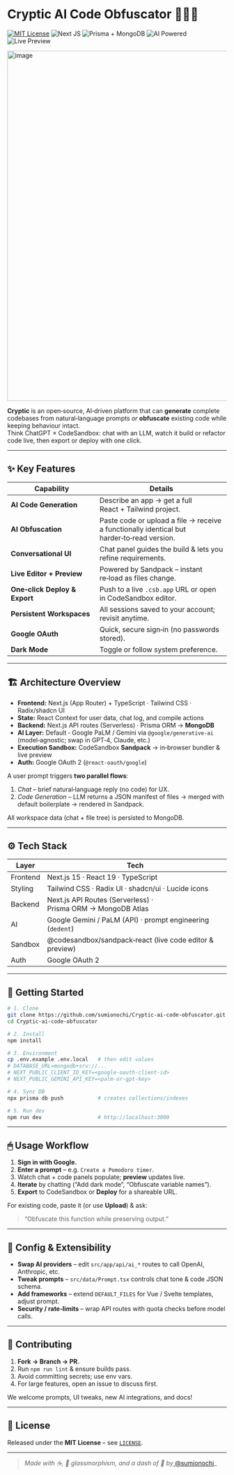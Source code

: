# Cryptic AI Code Obfuscator 🕵️‍♂️🧬

[![MIT License](https://img.shields.io/badge/License-MIT-blue.svg)](LICENSE)
![Next JS](https://img.shields.io/badge/Built with-Next.js-000?logo=nextdotjs&logoColor=white)
![Prisma + MongoDB](https://img.shields.io/badge/DB-Prisma%20%7C%20MongoDB-green)
![AI Powered](https://img.shields.io/badge/AI-Gemini%20&#124;%20GPT-ff69b4)
![Live Preview](https://img.shields.io/badge/Preview-Sandpack-orange)

<img width="1399" height="803" alt="image" src="https://github.com/user-attachments/assets/1edf6c8d-8d57-43f7-843d-da5af5fd2c07" />

**Cryptic** is an open‑source, AI‑driven platform that can **generate** complete codebases from natural‑language prompts *or* **obfuscate** existing code while keeping behaviour intact.  
Think ChatGPT × CodeSandbox: chat with an LLM, watch it build or refactor code live, then export or deploy with one click.

---

## ✨ Key Features
| Capability | Details |
|------------|---------|
| **AI Code Generation** | Describe an app → get a full React + Tailwind project. |
| **AI Obfuscation** | Paste code or upload a file → receive a functionally identical but harder‑to‑read version. |
| **Conversational UI** | Chat panel guides the build & lets you refine requirements. |
| **Live Editor + Preview** | Powered by Sandpack – instant re‑load as files change. |
| **One‑click Deploy & Export** | Push to a live `.csb.app` URL or open in CodeSandbox editor. |
| **Persistent Workspaces** | All sessions saved to your account; revisit anytime. |
| **Google OAuth** | Quick, secure sign‑in (no passwords stored). |
| **Dark Mode** | Toggle or follow system preference. |

---

## 🏗 Architecture Overview

- **Frontend:** Next.js (App Router) + TypeScript · Tailwind CSS · Radix/shadcn UI  
- **State:** React Context for user data, chat log, and compile actions  
- **Backend:** Next.js API routes (Serverless) · Prisma ORM → **MongoDB**  
- **AI Layer:** Default ‑ Google PaLM / Gemini via `@google/generative‑ai` (model‑agnostic; swap in GPT‑4, Claude, etc.)  
- **Execution Sandbox:** CodeSandbox **Sandpack** → in‑browser bundler & live preview  
- **Auth:** Google OAuth 2 (`@react-oauth/google`)

A user prompt triggers **two parallel flows**:  
1. _Chat_ – brief natural‑language reply (no code) for UX.  
2. _Code Generation_ – LLM returns a JSON manifest of files → merged with default boilerplate → rendered in Sandpack.

All workspace data (chat + file tree) is persisted to MongoDB.

---

## ⚙️ Tech Stack

| Layer      | Tech                                                            |
|------------|-----------------------------------------------------------------|
| Frontend   | Next.js 15 · React 19 · TypeScript                               |
| Styling    | Tailwind CSS · Radix UI · shadcn/ui · Lucide icons               |
| Backend    | Next.js API Routes (Serverless) · Prisma ORM → MongoDB Atlas     |
| AI         | Google Gemini / PaLM (API) · prompt engineering (`dedent`)       |
| Sandbox    | @codesandbox/sandpack‑react (live code editor & preview)        |
| Auth       | Google OAuth 2                                                  |

---

## 🚀 Getting Started

```bash
# 1. Clone
git clone https://github.com/sumionochi/Cryptic-ai-code-obfuscator.git
cd Cryptic-ai-code-obfuscator

# 2. Install
npm install

# 3. Environment
cp .env.example .env.local   # then edit values
# DATABASE_URL=mongodb+srv://...
# NEXT_PUBLIC_CLIENT_ID_KEY=<google-oauth-client-id>
# NEXT_PUBLIC_GEMINI_API_KEY=<palm-or-gpt-key>

# 4. Sync DB
npx prisma db push           # creates collections/indexes

# 5. Run dev
npm run dev                  # http://localhost:3000
````

---

## 🖱 Usage Workflow

1. **Sign in with Google.**
2. **Enter a prompt** – e.g. `Create a Pomodoro timer`.
3. Watch chat + code panels populate; **preview** updates live.
4. **Iterate** by chatting (“Add dark mode”, “Obfuscate variable names”).
5. **Export** to CodeSandbox or **Deploy** for a shareable URL.

For existing code, paste it (or use **Upload**) & ask:

> “Obfuscate this function while preserving output.”

---

## 🧩 Config & Extensibility

* **Swap AI providers** – edit `src/app/api/ai_*` routes to call OpenAI, Anthropic, etc.
* **Tweak prompts** – `src/data/Prompt.tsx` controls chat tone & code JSON schema.
* **Add frameworks** – extend `DEFAULT_FILES` for Vue / Svelte templates, adjust prompt.
* **Security / rate‑limits** – wrap API routes with quota checks before model calls.

---

## 🤝 Contributing

1. **Fork → Branch → PR.**
2. Run `npm run lint` & ensure builds pass.
3. Avoid committing secrets; use env vars.
4. For large features, open an issue to discuss first.

We welcome prompts, UI tweaks, new AI integrations, and docs!

---

## 📄 License

Released under the **MIT License** – see [`LICENSE`](LICENSE).

---

> *Made with ☕, 🌊 glassmorphism, and a dash of 🤖 by*[ @sumionochi](https://github.com/sumionochi)\_
